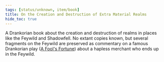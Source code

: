 ```yaml
---
tags: [status/unknown, item/book]
title: On the Creation and Destruction of Extra Material Realms
hide_toc: true
---
```



A Drankorian book about the creation and destruction of realms in places like the Feywild and Shadowfell. No extant copies known, but several fragments on the Feywild are preserved as commentary on a famous Drankorian play ([A Fool's Fortune](<./a-fool-s-fortune.md>)) about a hapless merchant who ends up in the Feywild. 